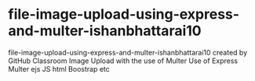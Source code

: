 # file-image-upload-using-express-and-multer-ishanbhattarai10
file-image-upload-using-express-and-multer-ishanbhattarai10 created by GitHub Classroom
Image Upload with the use of Multer
Use of
Express
Multer
ejs
JS
html
Boostrap etc
